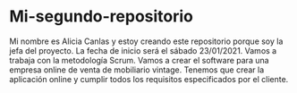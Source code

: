# Mi-segundo-repositorio
Mi nombre es Alicia Canlas y estoy creando este repositorio porque soy la jefa del proyecto.  La fecha de inicio será el sábado 23/01/2021. Vamos a trabaja con la metodología Scrum. Vamos a crear el software para una empresa online de venta de mobiliario vintage. Tenemos que crear la aplicación online y cumplir todos los requisitos especificados por el cliente.
